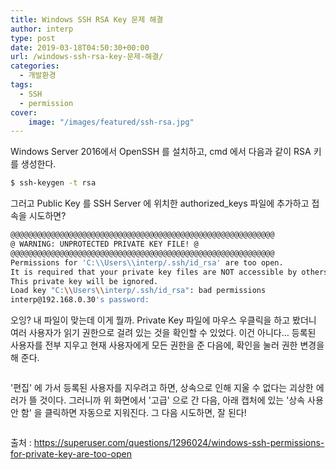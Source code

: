```yaml
---
title: Windows SSH RSA Key 문제 해결
author: interp
type: post
date: 2019-03-18T04:50:30+00:00
url: /windows-ssh-rsa-key-문제-해결/
categories:
  - 개발환경
tags:
  - SSH
  - permission
cover:
    image: "/images/featured/ssh-rsa.jpg"
---
```

Windows Server 2016에서 OpenSSH 를 설치하고, cmd 에서 다음과 같이 RSA 키를 생성한다.

```bash
$ ssh-keygen -t rsa
```

그러고 Public Key 를 SSH Server 에 위치한 authorized_keys 파일에 추가하고 접속을 시도하면?

```bash
@@@@@@@@@@@@@@@@@@@@@@@@@@@@@@@@@@@@@@@@@@@@@@@@@@@@@@@@@@@
@ WARNING: UNPROTECTED PRIVATE KEY FILE! @
@@@@@@@@@@@@@@@@@@@@@@@@@@@@@@@@@@@@@@@@@@@@@@@@@@@@@@@@@@@
Permissions for 'C:\\Users\\interp/.ssh/id_rsa' are too open.
It is required that your private key files are NOT accessible by others.
This private key will be ignored.
Load key "C:\\Users\\interp/.ssh/id_rsa": bad permissions
interp@192.168.0.30's password:
```

오잉? 내 파일이 맞는데 이게 뭘까. Private Key 파일에 마우스 우클릭을 하고 봤더니 여러 사용자가 읽기 권한으로 걸려 있는 것을 확인할 수 있었다. 이건 아니다&#8230; 등록된 사용자를 전부 지우고 현재 사용자에게 모든 권한을 준 다음에, 확인을 눌러 권한 변경을 해 준다.

<p id="euLmFtS">
  <img class="alignnone size-full wp-image-1518 " src="https://interp.blog/uploads/2019/06/img_5d11dcea1b41a.png" alt="" srcset="https://interp.blog/uploads/2019/06/img_5d11dcea1b41a.png 421w, https://interp.blog/uploads/2019/06/img_5d11dcea1b41a-218x300.png 218w" sizes="(max-width: 421px) 100vw, 421px" />
</p>

'편집' 에 가서 등록된 사용자를 지우려고 하면, 상속으로 인해 지울 수 없다는 괴상한 에러가 뜰 것이다. 그러니까 위 화면에서 '고급' 으로 간 다음, 아래 캡처에 있는 '상속 사용 안 함' 을 클릭하면 자동으로 지워진다. 그 다음 시도하면, 잘 된다!

<p id="bzFxOJb">
  <img class="alignnone size-full wp-image-1519 " src="https://interp.blog/uploads/2019/06/img_5d11dd707fe99.png" alt="" srcset="https://interp.blog/uploads/2019/06/img_5d11dd707fe99.png 293w, https://interp.blog/uploads/2019/06/img_5d11dd707fe99-216x300.png 216w" sizes="(max-width: 293px) 100vw, 293px" />
</p>

출처 : https://superuser.com/questions/1296024/windows-ssh-permissions-for-private-key-are-too-open